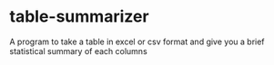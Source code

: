 # table-summarizer
A program to take a table in excel or csv format and give you a brief statistical summary of each columns